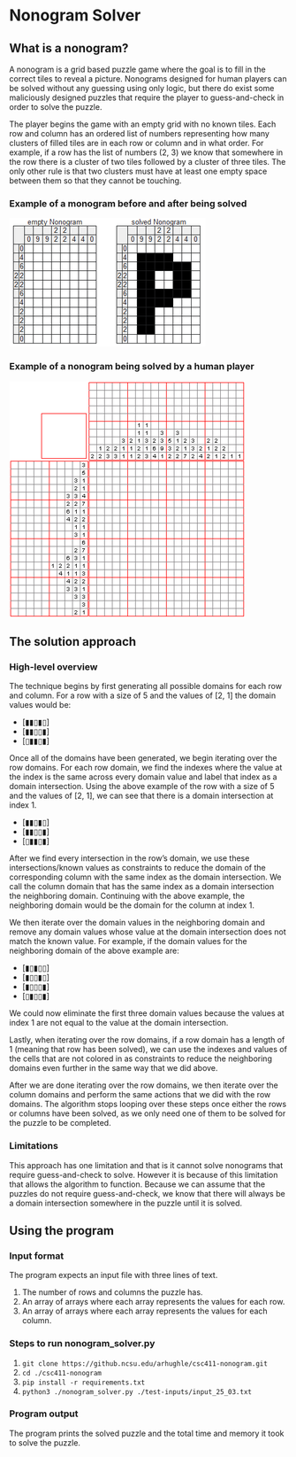 # Nonogram Solver

## What is a nonogram?

A nonogram is a grid based puzzle game where the goal is to fill in the correct tiles to reveal a picture. Nonograms designed for human players can be solved without any guessing using only logic, but there do exist some maliciously designed puzzles that require the player to guess-and-check in order to solve the puzzle.

The player begins the game with an empty grid with no known tiles. Each row and column has an ordered list of numbers representing how many clusters of filled tiles are in each row or column and in what order. For example, if a row has the list of numbers (2, 3) we know that somewhere in the row there is a cluster of two tiles followed by a cluster of three tiles. The only other rule is that two clusters must have at least one empty space between them so that they cannot be touching.

### Example of a monogram before and after being solved

![Example of a monogram before and after being solved](/media/nonogram-before-after.png)

### Example of a nonogram being solved by a human player

![Example of a nonogram being solved by a human player](/media/nonogram-solving.gif)

## The solution approach

### High-level overview

The technique begins by first generating all possible domains for each row and column. For a row with a size of 5 and the values of [2, 1] the domain values would be:

- [▮▮▯▮▯]
- [▮▮▯▯▮]
- [▯▮▮▯▮]

Once all of the domains have been generated, we begin iterating over the row domains. For each row domain, we find the indexes where the value at the index is the same across every domain value and label that index as a domain intersection. Using the above example of the row with a size of 5 and the values of [2, 1], we can see that there is a domain intersection at index 1.

- [▮▮▯▮▯]
- [▮▮▯▯▮]
- [▯▮▮▯▮]

After we find every intersection in the row’s domain, we use these intersections/known values as constraints to reduce the domain of the corresponding column with the same index as the domain intersection. We call the column domain that has the same index as a domain intersection the neighboring domain. Continuing with the above example, the neighboring domain would be the domain for the column at index 1.

We then iterate over the domain values in the neighboring domain and remove any domain values whose value at the domain intersection does not match the known value. For example, if the domain values for the neighboring domain of the above example are:

- [▮▯▮▯▯]
- [▮▯▯▮▯]
- [▮▯▯▯▮]
- [▯▮▯▯▮]

We could now eliminate the first three domain values because the values at index 1 are not equal to the value at the domain intersection.

Lastly, when iterating over the row domains, if a row domain has a length of 1 (meaning that row has been solved), we can use the indexes and values of the cells that are not colored in as constraints to reduce the neighboring domains even further in the same way that we did above.

After we are done iterating over the row domains, we then iterate over the column domains and perform the same actions that we did with the row domains. The algorithm stops looping over these steps once either the rows or columns have been solved, as we only need one of them to be solved for the puzzle to be completed.

### Limitations

This approach has one limitation and that is it cannot solve nonograms that require guess-and-check to solve. However it is because of this limitation that allows the algorithm to function. Because we can assume that the puzzles do not require guess-and-check, we know that there will always be a domain intersection somewhere in the puzzle until it is solved.

## Using the program

### Input format

The program expects an input file with three lines of text.

1. The number of rows and columns the puzzle has.
2. An array of arrays where each array represents the values for each row.
3. An array of arrays where each array represents the values for each column.

### Steps to run nonogram_solver.py

1. `git clone https://github.ncsu.edu/arhughle/csc411-nonogram.git`
2. `cd ./csc411-nonogram`
3. `pip install -r requirements.txt`
4. `python3 ./nonogram_solver.py ./test-inputs/input_25_03.txt`

### Program output

The program prints the solved puzzle and the total time and memory it took to solve the puzzle.
